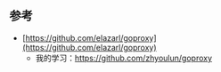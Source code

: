 


## 参考

- [https://github.com/elazarl/goproxy](https://github.com/elazarl/goproxy)
  - 我的学习：https://github.com/zhyoulun/goproxy